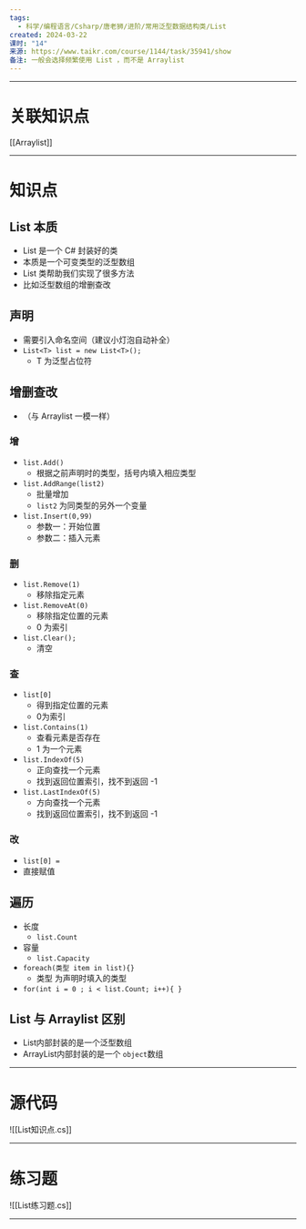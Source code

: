 ```yaml
---
tags:
  - 科学/编程语言/Csharp/唐老狮/进阶/常用泛型数据结构类/List
created: 2024-03-22
课时: "14"
来源: https://www.taikr.com/course/1144/task/35941/show
备注: 一般会选择频繁使用 List ，而不是 Arraylist
---
```


---
# 关联知识点

[[Arraylist]]

---
# 知识点

## List 本质

- List 是一个 C# 封装好的类
- 本质是一个可变类型的泛型数组
- List 类帮助我们实现了很多方法
- 比如泛型数组的增删查改
## 声明

- 需要引入命名空间（建议小灯泡自动补全）
- `List<T> list = new List<T>();`
	- T 为泛型占位符
## 增删查改
 
- （与 Arraylist 一模一样）
### 增

- `list.Add()`
	- 根据之前声明时的类型，括号内填入相应类型
- `list.AddRange(list2)`
	- 批量增加
	- `list2` 为同类型的另外一个变量
- `list.Insert(0,99)`
	- 参数一：开始位置
	- 参数二：插入元素
### 删

- `list.Remove(1)`
	- 移除指定元素
- `list.RemoveAt(0)`
	- 移除指定位置的元素
	- 0 为索引
- `list.Clear();`
	- 清空
### 查

- `list[0]`
	- 得到指定位置的元素
	- 0为索引
- `list.Contains(1)`
	- 查看元素是否存在
	- 1 为一个元素
- `list.IndexOf(5)`
	- 正向查找一个元素
	- 找到返回位置索引，找不到返回 -1
- `list.LastIndexOf(5)`
	- 方向查找一个元素
	- 找到返回位置索引，找不到返回 -1
### 改

- `list[0] = `
-  直接赋值
## 遍历

- 长度
	- `list.Count`
- 容量
	- `list.Capacity`
- `foreach(类型 item in list){}`
	- 类型 为声明时填入的类型
- `for(int i = 0 ; i < list.Count; i++){ }`
## List 与 Arraylist 区别

- List内部封装的是一个泛型数组
- ArrayList内部封装的是一个 `object`数组

---
# 源代码

![[List知识点.cs]]

---
# 练习题

![[List练习题.cs]]

---
